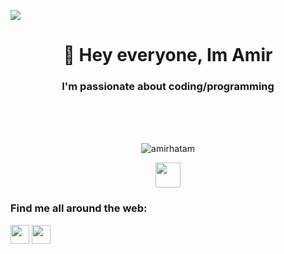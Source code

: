 
![](https://komarev.com/ghpvc/?username=amirhatam&style=for-the-badge)



<h1 align="center">👋 Hey everyone, Im Amir</h1>

<h3 align="center">I'm passionate about coding/programming</h3>




</br>
</br>
</br>

 <p align="center" > <img src="https://github-readme-streak-stats.herokuapp.com?user=amirhatam&theme=ocean-gradient" alt="amirhatam" /> </p>

 <p align="center"> <a href="https://www.codewars.com/users/AmirHatam" target="blank" ><img align="center" src="https://www.codewars.com/users/AmirHatam/badges/small" height="40" /></a></p>





### Find me all around the web:

<p align="left">
<!-- <a href="http://twitter.com/MishManners" target="blank"><img align="center" src="https://github.com/mishmanners/MishManners/blob/master/socials/twitter%20(2).png" title = "Twitter" alt="" height="30" /></a> -->
<a href="https://www.linkedin.com/in/amir-hatam-7ba7601ba/" target="blank"><img align="center" src="https://github.com/mishmanners/MishManners/blob/master/socials/transparent-Linkedin-logo-icon.png" alt="" height="30" /></a>
<!-- <a href="http://instagram.com/mishmanners" target="blank"><img align="center" src="https://github.com/mishmanners/MishManners/blob/master/socials/instagram.png" alt="" height="30" /></a>
<a href="http://twitch.tv/MishManners" target="blank"><img align="center" src="https://github.com/mishmanners/MishManners/blob/master/socials/twitch.png" alt="" height="30" /></a>
<a href="http://youtube.com/c/MishManners" target="blank"><img align="center" src="https://github.com/mishmanners/MishManners/blob/master/socials/youtube.png" alt="" height="30" /></a>
<a href="http://mishmanners.com" target="blank"><img align="center" src="https://github.com/mishmanners/MishManners/blob/master/socials/chrome.png" alt="" height="30" /></a>
<a href="https://hackathongoddess.wordpress.com/" target="blank"><img align="center" src="https://github.com/mishmanners/MishManners/blob/master/socials/chrome.png" alt="" height="30" /></a>
<a href="https://mishmanners.info/" target="blank"><img align="center" src="https://github.com/mishmanners/MishManners/blob/master/socials/chrome.png" alt="" height="30" /></a> -->
<a href="https://portfolio-amir-hatam-dev.netlify.app/" target="blank"><img align="center" src="https://github.com/mishmanners/MishManners/blob/master/socials/devto.png" alt="" height="30" /></a>
</p>
<!--
**amirhatam/amirhatam** is a ✨ _special_ ✨ repository because its `README.md` (this file) appears on your GitHub profile.

Here are some ideas to get you started:

- 🔭 I’m currently working on ...
- 🌱 I’m currently learning ...
- 👯 I’m looking to collaborate on ...
- 🤔 I’m looking for help with ...
- 💬 Ask me about ...
- 📫 How to reach me: ...
- 😄 Pronouns: ...
- ⚡ Fun fact: ...
-->
